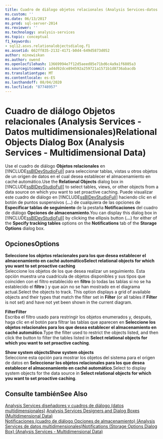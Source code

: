 ```yaml
---
title: Cuadro de diálogo objetos relacionales (Analysis Services-datos multidimensionales) | Microsoft Docs
ms.custom: ''
ms.date: 06/13/2017
ms.prod: sql-server-2014
ms.reviewer: ''
ms.technology: analysis-services
ms.topic: conceptual
f1_keywords:
- sql12.asvs.relationalobjectsdialog.f1
ms.assetid: 662ff835-2132-4171-b0d4-649d5873d052
author: minewiskan
ms.author: owend
ms.openlocfilehash: 13669994e7f12d5aeed85e71bd6c4a9a1f6805a3
ms.sourcegitcommit: ad4d92dce894592a259721a1571b1d8736abacdb
ms.translationtype: MT
ms.contentlocale: es-ES
ms.lasthandoff: 08/04/2020
ms.locfileid: "87748957"
---
```

# <a name="relational-objects-dialog-box-analysis-services---multidimensional-data"></a><span data-ttu-id="4e292-102">Cuadro de diálogo Objetos relacionales (Analysis Services - Datos multidimensionales)</span><span class="sxs-lookup"><span data-stu-id="4e292-102">Relational Objects Dialog Box (Analysis Services - Multidimensional Data)</span></span>
  <span data-ttu-id="4e292-103">Use el cuadro de diálogo **Objetos relacionales** en [!INCLUDE[ssBIDevStudioFull](../includes/ssbidevstudiofull-md.md)] para seleccionar tablas, vistas u otros objetos de un origen de datos en el cual desea establecer el almacenamiento en caché automático.</span><span class="sxs-lookup"><span data-stu-id="4e292-103">Use the **Relational Objects** dialog box in [!INCLUDE[ssBIDevStudioFull](../includes/ssbidevstudiofull-md.md)] to select tables, views, or other objects from a data source on which you want to set proactive caching.</span></span> <span data-ttu-id="4e292-104">Puede visualizar este cuadro de diálogo en [!INCLUDE[ssBIDevStudioFull](../includes/ssbidevstudiofull-md.md)] haciendo clic en el botón de puntos suspensivos (**...**) de cualquiera de las opciones de **Especificar tablas de seguimiento** de la pestaña **Notificaciones** del cuadro de diálogo **Opciones de almacenamiento**.</span><span class="sxs-lookup"><span data-stu-id="4e292-104">You can display this dialog box in [!INCLUDE[ssBIDevStudioFull](../includes/ssbidevstudiofull-md.md)] by clicking the ellipsis button (**...**) for either of the **Specify tracking tables** options on the **Notifications** tab of the **Storage Options** dialog box.</span></span>  
  
## <a name="options"></a><span data-ttu-id="4e292-105">Opciones</span><span class="sxs-lookup"><span data-stu-id="4e292-105">Options</span></span>  
 <span data-ttu-id="4e292-106">**Seleccione los objetos relacionales para los que desea establecer el almacenamiento en caché automático**</span><span class="sxs-lookup"><span data-stu-id="4e292-106">**Select relational objects for which you want to set proactive caching**</span></span>  
 <span data-ttu-id="4e292-107">Seleccione los objetos de los que desea realizar un seguimiento. Esta opción muestra una cuadrícula de objetos disponibles y sus tipos que coinciden con el filtro establecido en **filtro** (o todas las tablas si no se ha establecido el **filtro** ) y que aún no se han mostrado en el diagrama actual.</span><span class="sxs-lookup"><span data-stu-id="4e292-107">Select the objects to track. This option displays a grid of available objects and their types that match the filter set in **Filter** (or all tables if **Filter** is not set) and have not yet been shown in the current diagram.</span></span>  
  
 <span data-ttu-id="4e292-108">**Filter**</span><span class="sxs-lookup"><span data-stu-id="4e292-108">**Filter**</span></span>  
 <span data-ttu-id="4e292-109">Escriba el filtro usado para restringir los objetos enumerados y, después, haga clic en el botón para filtrar las tablas que aparecen en **Seleccione los objetos relacionales para los que desea establecer el almacenamiento en caché automático**.</span><span class="sxs-lookup"><span data-stu-id="4e292-109">Type the filter used to restrict the objects listed, and then click the button to filter the tables listed in **Select relational objects for which you want to set proactive caching**.</span></span>  
  
 <span data-ttu-id="4e292-110">**Show system objects**</span><span class="sxs-lookup"><span data-stu-id="4e292-110">**Show system objects**</span></span>  
 <span data-ttu-id="4e292-111">Seleccione esta opción para mostrar los objetos del sistema para el origen de datos en **Seleccionar los objetos relacionales para los que desea establecer el almacenamiento en caché automático**.</span><span class="sxs-lookup"><span data-stu-id="4e292-111">Select to display system objects for the data source in **Select relational objects for which you want to set proactive caching**.</span></span>  
  
## <a name="see-also"></a><span data-ttu-id="4e292-112">Consulte también</span><span class="sxs-lookup"><span data-stu-id="4e292-112">See Also</span></span>  
 <span data-ttu-id="4e292-113">[Analysis Services diseñadores y cuadros de diálogo &#40;datos multidimensionales&#41;](analysis-services-designers-and-dialog-boxes-multidimensional-data.md) </span><span class="sxs-lookup"><span data-stu-id="4e292-113">[Analysis Services Designers and Dialog Boxes &#40;Multidimensional Data&#41;](analysis-services-designers-and-dialog-boxes-multidimensional-data.md) </span></span>  
 [<span data-ttu-id="4e292-114">Notificaciones &#40;cuadro de diálogo Opciones de almacenamiento&#41; &#40;Analysis Services de datos multidimensionales&#41;</span><span class="sxs-lookup"><span data-stu-id="4e292-114">Notifications &#40;Storage Options Dialog Box&#41; &#40;Analysis Services - Multidimensional Data&#41;</span></span>](notifications-storage-options-dialog-analysis-services-multidimensional-data.md)  
  
  
